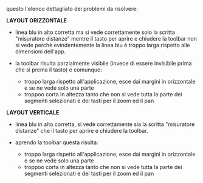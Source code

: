 questo l'elenco dettagliato dei problemi da risolvere:

**LAYOUT ORIZZONTALE**

- linea blu in alto corretta ma si vede correttamente solo la scritta "misuratore distanze" mentre il tasto per aprire e chiudere la toolbar non si vede perchè evindentemente la linea blu è troppo larga rispetto alle dimensioni dell'app.

- la toolbar risulta parzialmente visibile (invece di essere invisibile prima che si prema il tasto) e comunque:
    + troppo larga rispetto all'applicazione, esce dai margini in orizzontale e se ne vede solo una parte
    + troppoo corta in altezza tanto che non si vede tutta la parte dei segmenti selezionati e dei tasti per il zoom ed il pan



**LAYOUT VERTICALE**

- linea blu in alto corretta, si vede correttamente sia la scritta "misuratore distanze" che il tasto per aprire e chiudere la toolbar.

- aprendo la toolbar questa risulta:
    + troppo larga rispetto all'applicazione, esce dai margini in orizzontale e se ne vede solo una parte
    + troppoo corta in altezza tanto che non si vede tutta la parte dei segmenti selezionati e dei tasti per il zoom ed il pan

